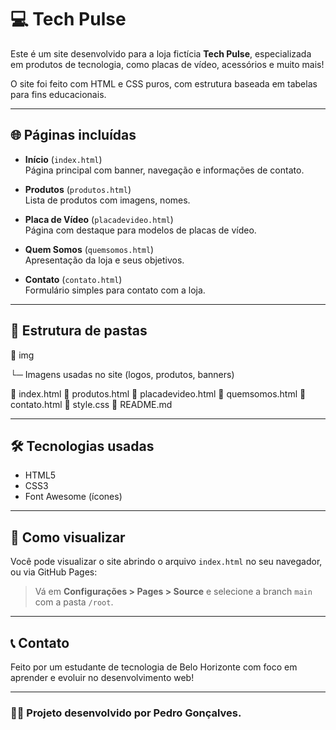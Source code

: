 # 💻 Tech Pulse

Este é um site desenvolvido para a loja fictícia **Tech Pulse**, especializada em produtos de tecnologia, como placas de vídeo, acessórios e muito mais!

O site foi feito com HTML e CSS puros, com estrutura baseada em tabelas para fins educacionais.

---

## 🌐 Páginas incluídas

- **Início** (`index.html`)  
  Página principal com banner, navegação e informações de contato.

- **Produtos** (`produtos.html`)  
  Lista de produtos com imagens, nomes.

- **Placa de Vídeo** (`placadevideo.html`)  
  Página com destaque para modelos de placas de vídeo.

- **Quem Somos** (`quemsomos.html`)  
  Apresentação da loja e seus objetivos.

- **Contato** (`contato.html`)  
  Formulário simples para contato com a loja.

---

## 📂 Estrutura de pastas
📁 img 

└─ Imagens usadas no site (logos, produtos, banners)

📄 index.html 📄 produtos.html 📄 placadevideo.html 📄 quemsomos.html 📄 contato.html 📄 style.css 📄 README.md


---

## 🛠️ Tecnologias usadas

- HTML5
- CSS3
- Font Awesome (ícones)

---

## 🚀 Como visualizar

Você pode visualizar o site abrindo o arquivo `index.html` no seu navegador, ou via GitHub Pages:

> Vá em **Configurações > Pages > Source** e selecione a branch `main` com a pasta `/root`.

---

## 📞 Contato

Feito por um estudante de tecnologia de Belo Horizonte com foco em aprender e evoluir no desenvolvimento web!

---

### 🧑‍💻 Projeto desenvolvido por Pedro Gonçalves.



